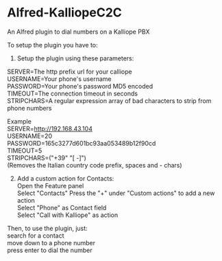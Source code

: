Alfred-KalliopeC2C
==================

An Alfred plugin to dial numbers on a Kalliope PBX

To setup the plugin you have to:<br>
1) Setup the plugin using these parameters:

SERVER=The http prefix url for your calliope<br>
USERNAME=Your phone's username<br>
PASSWORD=Your phone's password MD5 encoded<br>
TIMEOUT=The connection timeout in seconds<br>
STRIPCHARS=A regular expression array of bad characters to strip from phone numbers

Example<br>
SERVER=http://192.168.43.104<br>
USERNAME=20<br>
PASSWORD=165c3277d601bc93aa053489b12f90cd<br>
TIMEOUT=5<br>
STRIPCHARS=("+39" "[ -]") <br>
(Removes the Italian country code prefix, spaces and - chars)

2) Add a custom action for Contacts:<br>
Open the Feature panel<br>
Select "Contacts"
Press the "+" under "Custom actions" to add a new action<br>
Select "Phone" as Contact field<br>
Select "Call with Kalliope" as action<br>

Then, to use the plugin, just:<br>
search for a contact<br>
move down to a phone number<br>
press enter to dial the number